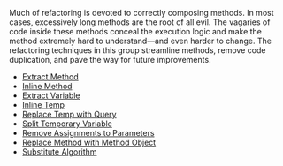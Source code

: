 Much of refactoring is devoted to correctly composing methods. In most cases, excessively long methods are the root of all evil. The vagaries of code inside these methods conceal the execution logic and make the method extremely hard to understand—and even harder to change.
The refactoring techniques in this group streamline methods, remove code duplication, and pave the way for future improvements.

-   [Extract Method](https://refactoring.guru/extract-method)
-   [Inline Method](https://refactoring.guru/inline-method)
-   [Extract Variable](https://refactoring.guru/extract-variable)
-   [Inline Temp](https://refactoring.guru/inline-temp)
-   [Replace Temp with Query](https://refactoring.guru/replace-temp-with-query)
-   [Split Temporary Variable](https://refactoring.guru/split-temporary-variable)
-   [Remove Assignments to Parameters](https://refactoring.guru/remove-assignments-to-parameters)
-   [Replace Method with Method Object](https://refactoring.guru/replace-method-with-method-object)
-   [Substitute Algorithm](https://refactoring.guru/substitute-algorithm)